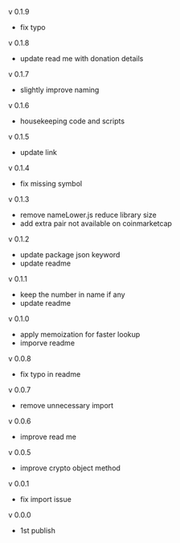 v 0.1.9

- fix typo

v 0.1.8

- update read me with donation details

v 0.1.7

- slightly improve naming

v 0.1.6

- housekeeping code and scripts

v 0.1.5

- update link

v 0.1.4

- fix missing symbol

v 0.1.3

- remove nameLower.js reduce library size
- add extra pair not available on coinmarketcap

v 0.1.2

- update package json keyword
- update readme

v 0.1.1

- keep the number in name if any
- update readme

v 0.1.0

- apply memoization for faster lookup
- imporve readme

v 0.0.8

- fix typo in readme

v 0.0.7

- remove unnecessary import

v 0.0.6

- improve read me

v 0.0.5

- improve crypto object method

v 0.0.1

- fix import issue

v 0.0.0

- 1st publish

